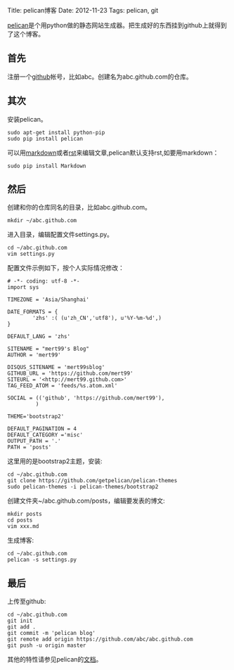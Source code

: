 Title: pelican博客
Date: 2012-11-23
Tags: pelican, git

[pelican][1]是个用python做的静态网站生成器。把生成好的东西挂到github上就得到了这个博客。

首先
-------------
注册一个[github]帐号，比如abc。创建名为abc.github.com的仓库。

其次
-------------
安装pelican。

    sudo apt-get install python-pip
    sudo pip install pelican

可以用[markdown]或者[rst]来编辑文章,pelican默认支持rst,如要用markdown：

    sudo pip install Markdown

然后
-------------
创建和你的仓库同名的目录，比如abc.github.com。

    mkdir ~/abc.github.com

进入目录，编辑配置文件settings.py。

    cd ~/abc.github.com
    vim settings.py

配置文件示例如下，按个人实际情况修改：

    # -*- coding: utf-8 -*-
    import sys

    TIMEZONE = 'Asia/Shanghai'

    DATE_FORMATS = {
            'zhs' :( (u'zh_CN','utf8'), u'%Y-%m-%d',)
    }

    DEFAULT_LANG = 'zhs'

    SITENAME = "mert99's Blog"
    AUTHOR = 'mert99'

    DISQUS_SITENAME = 'mert99sblog'
    GITHUB_URL = 'https://github.com/mert99'
    SITEURL = '<http://mert99.github.com>'
    TAG_FEED_ATOM = 'feeds/%s.atom.xml'

    SOCIAL = (('github', 'https://github.com/mert99'), 
             )

    THEME='bootstrap2'

    DEFAULT_PAGINATION = 4
    DEFAULT_CATEGORY ='misc'
    OUTPUT_PATH = '.'
    PATH = 'posts'

这里用的是bootstrap2主题，安装:

    cd ~/abc.github.com
    git clone https://github.com/getpelican/pelican-themes
    sudo pelican-themes -i pelican-themes/bootstrap2

创建文件夹~/abc.github.com/posts，编辑要发表的博文:

    mkdir posts
    cd posts
    vim xxx.md

生成博客:

    cd ~/abc.github.com
    pelican -s settings.py

最后
-------------
上传至github:

    cd ~/abc.github.com
    git init
    git add .
    git commit -m 'pelican blog'
    git remote add origin https://github.com/abc/abc.github.com
    git push -u origin master

其他的特性请参见pelican的[文档][1]。

  [1]: http://pelican.readthedocs.org/en/latest/
  [github]: https://github.com/
  [markdown]: http://wowubuntu.com/markdown/
  [rst]: https://beinggeekbook.readthedocs.org/en/latest/rst.html
